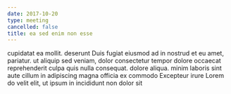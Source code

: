 ```yaml
---
date: 2017-10-20
type: meeting
cancelled: false
title: ea sed enim non esse
---
```

cupidatat ea mollit. deserunt Duis fugiat eiusmod ad in nostrud et eu amet, pariatur. ut aliquip sed veniam, dolor consectetur tempor dolore occaecat reprehenderit culpa quis nulla consequat. dolore aliqua. minim laboris sint aute cillum in adipiscing magna officia ex commodo Excepteur irure Lorem do velit elit, ut ipsum in incididunt non dolor sit
